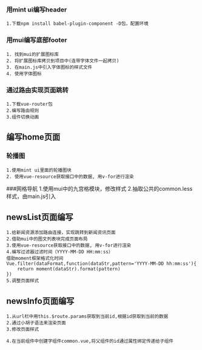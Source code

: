 ### 用mint ui编写header
    1.下载npm install babel-plugin-component -D包，配置环境

### 用mui编写底部footer
    1. 找到mui的扩展图标库
    2. 将扩展图标库拷贝到项目中(连带字体文件一起拷贝)
    3. 在main.js中引入字体图标的样式文件
    4. 使用字体图标

### 通过路由实现页面跳转
    1.下载vue-router包
    2.编写路由规则
    3.组件切换动画


## 编写home页面
### 轮播图
    1.使用mint ui里面的轮播图块
    2. 使用vue-resource获取接口中的数据, 用v-for进行渲染
###网格导航
    1.使用mui中的九宫格模块，修改样式
    2.抽取公共的common.less样式，由main.js引入
 
## newsList页面编写
    1.给新闻资源添加路由连接，实现跳转到新闻资讯页面
    2.借助mui中的图文列表块完成页面布局
    3.使用vue-resource获取接口中的数据, 用v-for进行渲染
    4.编写过滤器过滤时间（YYYY-MM-DD HH:mm:ss）
    借助moment框架格式化时间
    Vue.filter(dataFormat,function(dataStr,pattern='YYYY-MM-DD hh:mm:ss'){
        return moment(dataStr).format(pattern)
    })
    5.调整页面样式

## newsInfo页面编写
    1.从url栏中用this.$route.params获取到当前id,根据id获取到当前的数据
    2.通过小胡子语法来渲染页面
    3.修改页面样式

    4.在当前组件中创建字组件common.vue,将父组件的id通过属性绑定传递给子组件

